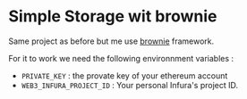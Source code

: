 # Simple Storage wit brownie

Same project as before but me use [brownie](https://github.com/eth-brownie/brownie) framework.

For it to work we need the following environnment variables :
- `PRIVATE_KEY` : the provate key of your ethereum account
- `WEB3_INFURA_PROJECT_ID` : Your personal Infura's project ID.


